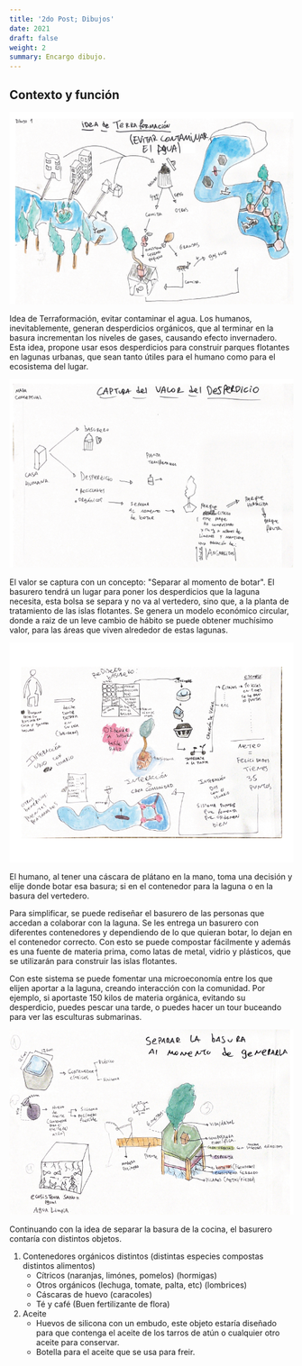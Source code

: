 ```yaml
---
title: '2do Post; Dibujos'
date: 2021
draft: false
weight: 2
summary: Encargo dibujo.
---
```


## Contexto y función

![blu](/taller-ciudad-espacio/img/Post2/1.png)

Idea de Terraformación, evitar contaminar el agua. 
Los humanos, inevitablemente, generan desperdicios orgánicos, que al terminar en la basura incrementan los niveles de gases, causando efecto invernadero. Esta idea, propone usar esos desperdicios para construir parques flotantes en lagunas urbanas, que sean tanto útiles para el humano como para el ecosistema del lugar.


![blu](/taller-ciudad-espacio/img/Post2/2.png)

El valor se captura con un concepto: "Separar al momento de botar". El basurero tendrá un lugar para poner los desperdicios que la laguna necesita, esta bolsa se separa y no va al vertedero, sino que, a la planta de tratamiento de las islas flotantes. Se genera un modelo económico circular, donde a raiz de un leve cambio de hábito se puede obtener muchísimo valor, para las áreas que viven alrededor de estas lagunas.


![blu](/taller-ciudad-espacio/img/Post2/3.png)

El humano, al tener una cáscara de plátano en la mano, toma una decisión y elije donde botar esa basura; si en el contenedor para la laguna o en la basura del vertedero.

Para simplificar, se puede rediseñar el basurero de las personas que accedan a colaborar con la laguna. Se les entrega un basurero con diferentes contenedores y dependiendo de lo que quieran botar, lo dejan en el contenedor correcto. Con esto se puede compostar fácilmente y además es una fuente de materia prima, como latas de metal, vidrio y plásticos, que se utilizarán para construir las islas flotantes. 

Con este sistema se puede fomentar una microeconomía entre los que elijen aportar a la laguna, creando interacción con la comunidad. Por ejemplo, si aportaste  150 kilos de materia orgánica, evitando su desperdicio, puedes pescar una tarde, o puedes hacer un tour buceando para ver las esculturas submarinas.


![blu](/taller-ciudad-espacio/img/Post2/4.png)

Continuando con la idea de separar la basura de la cocina, el basurero contaría con distintos objetos. 
1. Contenedores orgánicos distintos (distintas especies compostas distintos alimentos)
   - Cítricos (naranjas, limónes, pomelos) (hormigas)
   - Otros orgánicos (lechuga, tomate, palta, etc) (lombrices)
   - Cáscaras de huevo (caracoles)
   - Té y café (Buen fertilizante de flora)
2. Aceite
    - Huevos de silicona con un embudo, este objeto estaría diseñado para que contenga el aceite de los tarros de atún o cualquier otro aceite para conservar.
    - Botella para el aceite que se usa para freir.



